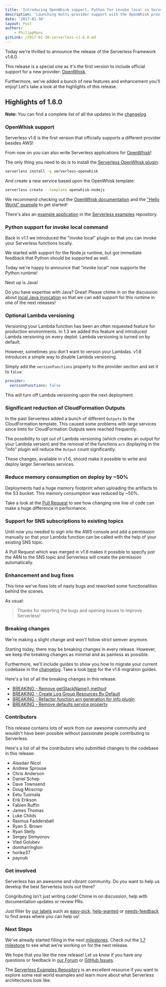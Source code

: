 ```yaml
---
title: 'Introducing OpenWhisk support, Python for invoke local in Serverless Framework v1.6'
description: 'Launching multi-provider support with the OpenWhisk provider plugin, Python for invoke local in the Serverless Framework v1.6 release.'
date: '2017-01-30'
layout: Post
authors:
    - PhilippMuns
gitLink: /2017-01-30-serverless-v1.6.0.md
---
```


Today we're thrilled to announce the release of the Serverless Framework v1.6.0.

This release is a special one as it's the first version to include official support for a new provider: [OpenWhisk](http://openwhisk.org).

Furthermore, we've added a bunch of new features and enhancement you'll enjoy! Let's take a look at the highlights of this release.

## Highlights of 1.6.0

**Note:** You can find a complete list of all the updates in the [changelog](https://github.com/serverless/serverless/blob/master/CHANGELOG.md).

### OpenWhisk support

Serverless v1.6 is the first version that officially supports a different provider besides AWS!

From now on you can also write Serverless applications for [OpenWhisk](http://openwhisk.org)!

The only thing you need to do is to install the [Serverless OpenWhisk plugin](https://github.com/serverless/serverless-openwhisk):

```bash
serverless install -g serverless-openwhisk
```

And create a new service based upon the OpenWhisk template:

```bash
serverless create --template openwhisk-nodejs
```

We recommend checking out the [OpenWhisk documentation](https://serverless.com/framework/docs/providers/openwhisk/guide/) and the ["Hello World" example](https://github.com/serverless/serverless/tree/master/docs/providers/openwhisk/examples/hello-world) to get started!

There's also an [example application](https://github.com/serverless/examples/tree/master/openwhisk-node-simple) in the [Serverless examples](https://github.com/serverless/examples) repository.

### Python support for invoke local command

Back in v1.1 we introduced the "invoke local" plugin so that you can invoke your Serverless functions locally.

We started with support for the Node.js runtime, but got immediate feedback that Python should be supported as well.

Today we're happy to announce that "invoke local" now supports the Python runtime!

Next up is Java!

Do you have expertise with Java? Great! Please chime in on the discussion about [local Java invocation](https://github.com/serverless/serverless/issues/2864) so that we can add support for this runtime in one of the next releases!

### Optional Lambda versioning

Versioning your Lambda function has been an often requested feature for production environments. In 1.3 we added this feature and introduced Lambda versioning on every deplot. Lambda versioning is turned on by default.

However, sometimes you don't want to version your Lambdas. v1.6 introduces a simple way to disable Lambda versioning.

Simply add the `versionFunctions` property to the provider section and set it to `false`:

```yml
provider:
  versionFunctions: false
```

This will turn off Lambda versioning upon the next deployment.

### Significant reduction of CloudFormation Outputs

In the past Serverless added a bunch of different `Outputs` to the CloudFormation template. This caused some problems with large services since limts for CloudFormation Outputs were reached frequently.

The possibility to opt out of Lambda versioning (which creates an output for your Lambda version) and the removal of the functions `arn` displaying in the "info" plugin will reduce the `Output` count significantly.

These changes, available in v1.6, should make it possible to write and deploy larger Serverless services.

### Reduce memory consumption on deploy by ~50%

Deployments had a huge memory footprint when uploading the artifacts to the S3 bucket. This memory consumption was reduced by ~50%.

Take a look at the [Pull Request](https://github.com/serverless/serverless/pull/3145/files) to see how changing one line of code can make a huge difference in performance.

### Support for SNS subscriptions to existing topics

Until now you needed to sign into the AWS console and add a permission manually so that your Lambda function can be called with the help of your existing SNS topic.

A Pull Request which was merged in v1.6 makes it possible to specify just the ARN to the SNS topic and Serverless will create the permission automatically.

### Enhancement and bug fixes

This time we've fixes lots of nasty bugs and reworked some functionalities behind the scenes.

As usual:

> Thanks for reporting the bugs and opening issues to improve Serverless!

### Breaking changes

We're making a slight change and won't follow strict semver anymore.

Starting today, there may be breaking changes in every release. However, we keep the breaking changes as minimal and as painless as possible.

Furthermore, we'll include guides to show you how to migrate your current codebase in the [changelog](https://github.com/serverless/serverless/blob/master/CHANGELOG.md). Take a look [here](https://github.com/serverless/serverless/blob/master/CHANGELOG.md#160-30012017) for the v1.6 migration guides.

Here's a list of all the breaking changes in this release:

- [BREAKING - Remove getStackName() method](https://github.com/serverless/serverless/pull/3128)
- [BREAKING - Create Log Group Resources By Default](https://github.com/serverless/serverless/pull/3155)
- [BREAKING - Refactor function arn generation for info plugin](https://github.com/serverless/serverless/pull/3125)
- [BREAKING - Remove defaults service property](https://github.com/serverless/serverless/pull/3130)

### Contributors

This release contains lots of work from our awesome community and wouldn't have been possible without passionate people contributing to Serverless.

Here's a list of all the contributors who submitted changes to the codebase in this release:

- Alasdair Nicol
- Andrew Sprouse
- Chris Anderson
- Daniel Schep
- Dave Townsend
- Doug Moscrop
- Eetu Tuomala
- Erik Erikson
- Fabien Ruffin
- James Thomas
- Luke Childs
- Rasmus Faddersbøll
- Ryan S. Brown
- Ryan Stelly
- Sergey Semyonov
- Vlad Golubev
- domharrington
- horike37
- payoub

### Get involved

Serverless has an awesome and vibrant community. Do you want to help us develop the best Serverless tools out there?

Congributing isn't just writing code! Chime in on discussion, help with documentation updates or review PRs.

Just filter by [our labels](https://github.com/serverless/serverless/labels) such as [easy-pick](https://github.com/serverless/serverless/issues?q=is%3Aopen+is%3Aissue+label%3Astatus%2Feasy-pick), [help-wanted](https://github.com/serverless/serverless/issues?q=is%3Aopen+is%3Aissue+label%3Astatus%2Fhelp-wanted) or [needs-feedback](https://github.com/serverless/serverless/labels/stage%2Fneeds-feedback) to find areas where you can help us!

### Next Steps

We've already started filling in the next [milestones](https://github.com/serverless/serverless/milestones). Check out the [1.7 milestone](https://github.com/serverless/serverless/milestone/22) to see what we're working on for the next release.

We hope that you like the new release! Let us know if you have any questions or feedback in [our Forum](http://forum.serverless.com/) or [GitHub Issues](https://github.com/serverless/serverless/issues).

The [Serverless Examples Repository](https://github.com/serverless/examples) is an excellent resource if you want to explore some real world examples and learn more about what Serverless architectures look like.
